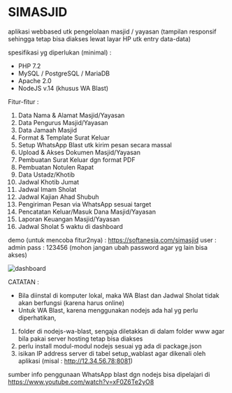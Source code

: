 # SIMASJID
aplikasi webbased utk pengelolaan masjid / yayasan
(tampilan responsif sehingga tetap bisa diakses lewat layar HP utk entry data-data)

spesifikasi yg diperlukan (minimal) :
- PHP 7.2
- MySQL / PostgreSQL / MariaDB
- Apache 2.0
- NodeJS v.14 (khusus WA Blast)

Fitur-fitur :
1. Data Nama & Alamat Masjid/Yayasan
2. Data Pengurus Masjid/Yayasan
3. Data Jamaah Masjid
4. Format & Template Surat Keluar
5. Setup WhatsApp Blast utk kirim pesan secara massal
6. Upload & Akses Dokumen Masjid/Yayasan
7. Pembuatan Surat Keluar dgn format PDF
8. Pembuatan Notulen Rapat
9. Data Ustadz/Khotib
10. Jadwal Khotib Jumat
11. Jadwal Imam Sholat
12. Jadwal Kajian Ahad Shubuh
13. Pengiriman Pesan via WhatsApp sesuai target
14. Pencatatan Keluar/Masuk Dana Masjid/Yayasan
15. Laporan Keuangan Masjid/Yayasan
16. Jadwal Sholat 5 waktu di dashboard

demo (untuk mencoba fitur2nya) :
https://softanesia.com/simasjid
user : admin
pass : 123456 (mohon jangan ubah password agar yg lain bisa akses)

![dashboard](https://user-images.githubusercontent.com/7757976/219941741-71044684-57b6-47c9-865d-cb15d5f54354.png)

CATATAN :
- Bila diinstal di komputer lokal, maka WA Blast dan Jadwal Sholat tidak akan berfungsi (karena harus online)
- Untuk WA Blast, karena menggunakan nodejs ada hal yg perlu diperhatikan,
1. folder di nodejs-wa-blast, sengaja diletakkan di dalam folder www agar bila pakai server hosting tetap bisa diakses
2. perlu install modul-modul nodejs sesuai yg ada di package.json
3. isikan IP address server di tabel setup_wablast agar dikenali oleh aplikasi (misal : http://12.34.56.78:8081)

sumber info penggunaan WhatsApp blast dgn nodejs bisa dipelajari di https://www.youtube.com/watch?v=xF0Z6Te2yO8
